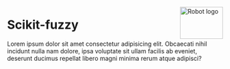 <a href="https://pythonhosted.org/scikit-fuzzy/install.html"><img alt="Robot logo" src="https://pythonhosted.org/scikit-fuzzy/_static/img/logo.png" align="right" width=100px height="75px" /></a>

# Scikit-fuzzy
Lorem ipsum dolor sit amet consectetur adipisicing elit. Obcaecati nihil incidunt nulla nam dolore, ipsa voluptate sit ullam facilis ab eveniet, deserunt ducimus repellat libero magni minima rerum atque adipisci?
